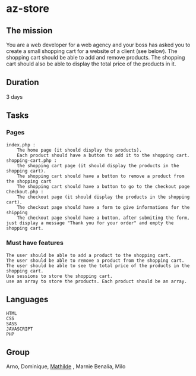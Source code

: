 # az-store

## The mission
You are a web developer for a web agency and your boss has asked you to create a small shopping cart for a website of a client (see below). 
The shopping cart should be able to add and remove products. The shopping cart should also be able to display the total price of the products in it.

## Duration

3 days

## Tasks

### Pages

    index.php :
        The home page (it should display the products).
        Each product should have a button to add it to the shopping cart.
    shopping-cart.php :
        the shopping cart page (it should display the products in the shopping cart).
        The shopping cart should have a button to remove a product from the shopping cart
        The shopping cart should have a button to go to the checkout page
    Checkout.php :
        The checkout page (it should display the products in the shopping cart).
        The checkout page should have a form to give informations for the shipping
        The checkout page should have a button, after submiting the form, just display a message "Thank you for your order" and empty the shopping cart.

### Must have features


    The user should be able to add a product to the shopping cart.
    The user should be able to remove a product from the shopping cart.
    The user should be able to see the total price of the products in the shopping cart.
    Use sessions to store the shopping cart.
    use an array to store the products. Each product should be an array.


## Languages

    HTML
    CSS
    SASS
    JAVASCRIPT
    PHP

## Group

Arno, Dominique, [Mathilde](https://github.com/MathildeCornelis) , Marnie Benalia, Milo
